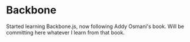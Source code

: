 Backbone
========

Started learning Backbone.js, now following Addy Osmani's book. Will be committing here whatever I learn from that book.
